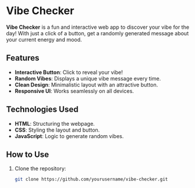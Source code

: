 # Vibe Checker  

**Vibe Checker** is a fun and interactive web app to discover your vibe for the day! With just a click of a button, get a randomly generated message about your current energy and mood.  

## Features  

- **Interactive Button**: Click to reveal your vibe!  
- **Random Vibes**: Displays a unique vibe message every time.  
- **Clean Design**: Minimalistic layout with an attractive button.  
- **Responsive UI**: Works seamlessly on all devices.  

## Technologies Used  

- **HTML**: Structuring the webpage.  
- **CSS**: Styling the layout and button.  
- **JavaScript**: Logic to generate random vibes.  

## How to Use  

1. Clone the repository:  
   ```bash
   git clone https://github.com/yourusername/vibe-checker.git
